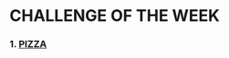 # CHALLENGE OF THE WEEK
### 1. [PIZZA](https://github.com/Carl0sss/core-code-from-scratch-readme/blob/main/WEEK%20CHALLENGES/WEEK%201/PIZZA/README.md)
